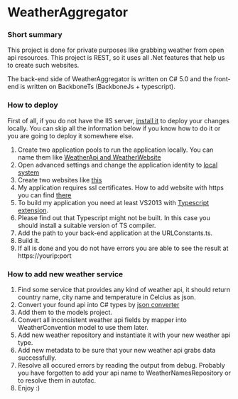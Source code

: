 # WeatherAggregator

### Short summary
This project is done for private purposes like grabbing weather from open api resources. 
This project is REST, so it uses all .Net features that help us to create such websites.

The back-end side of WeatherAggregator is written on C# 5.0 and the front-end is written on BackboneTs (BackboneJs + typescript).


### How to deploy
First of all, if you do not have the IIS server, [install it](http://www.howtogeek.com/112455/how-to-install-iis-8-on-windows-8/) to deploy your changes locally. You can skip all the information below if you know how to do it or you are going to deploy it somewhere else.

1. Create two application pools to run the application locally. You can name them like [WeatherApi and WeatherWebsite](https://i.imgur.com/0eUl2Nt.png)
2. Open advanced settings and change the application identity to [local system](https://i.imgur.com/dd7armm.png)
3. Create two websites like [this](https://i.imgur.com/Hnh4uPa.png)
4. My application requires ssl certificates. How to add website with https you can find [there](https://www.digicert.com/ssl-certificate-installation-microsoft-iis-7.htm)
5. To build my application you need at least VS2013 with [Typescript extension](https://www.microsoft.com/en-us/download/details.aspx?id=48593).
6. Please find out that Typescript might not be built. In this case you should install a suitable version of TS compiler.
7. Add the path to your back-end application at the URLConstants.ts.
8. Build it.
9. If all is done and you do not have errors you are able to see the result at https://yourip:port

### How to add new weather service

1. Find some service that provides any kind of weather api, it should return country name, city name and temperature in Celcius as json.
2. Convert your found api into C# types by [json converter](http://json2csharp.com/)
3. Add them to the models project.
4. Convert all inconsistent weather api fields by mapper into WeatherConvention model to use them later.
5. Add new weather repository and instantiate it with your new weather api type.
6. Add new metadata to be sure that your new weather api grabs data successfully.
7. Resolve all occured errors by reading the output from debug. Probably you have forgotten to add your api name to WeatherNamesRepository or to resolve them in autofac.
8. Enjoy :)

